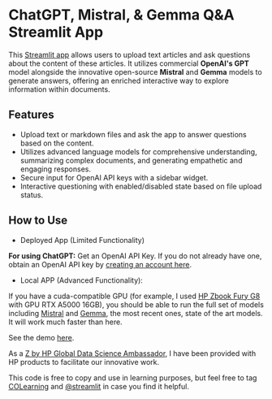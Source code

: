 # ChatGPT, Mistral, & Gemma Q&A Streamlit App

This [Streamlit app](https://chatbot-docs.streamlit.app/) 
allows users to upload text articles and ask questions about the content of these articles. 
It utilizes commercial **OpenAI's GPT** model alongside the innovative open-source **Mistral** and **Gemma** models to generate answers, offering an enriched interactive way to explore information within documents.

## Features

- Upload text or markdown files and ask the app to answer questions based on the content.
- Utilizes advanced language models for comprehensive understanding, summarizing complex documents, and generating empathetic and engaging responses.
- Secure input for OpenAI API keys with a sidebar widget.
- Interactive questioning with enabled/disabled state based on file upload status.

## How to Use

- Deployed App (Limited Functionality)

**For using ChatGPT:** Get an OpenAI API Key. If you do not already have one, obtain an OpenAI API key by [creating an account here](https://platform.openai.com/account/api-keys).

- Local APP (Advanced Functionality):

If you have a cuda-compatible GPU (for example, I used  [HP Zbook Fury G8](https://www.hp.com/us-en/workstations/mobile-workstation-pc.html) with GPU RTX A5000 16GB),
you should be able to run the full set of models including 
[Mistral](https://mistral.ai/news/announcing-mistral-7b/) and 
[Gemma](https://blog.google/technology/developers/gemma-open-models/), 
the most recent ones, state of the art models. It will work much faster than here.  

See the demo [here](qachatbot-demo.mp4).


As a [Z by HP Global Data Science Ambassador](https://www.hp.com/us-en/workstations/industries/data-science/ambassador-ekaterina-butyugina.html), I have been provided with HP products to facilitate our innovative work. 

This code is free to copy and use in learning purposes, but feel free to tag [COLearning](https://www.linkedin.com/school/constructor-learning/) and [@streamlit](https://twitter.com/streamlit?lang=en) in case you find it helpful.



